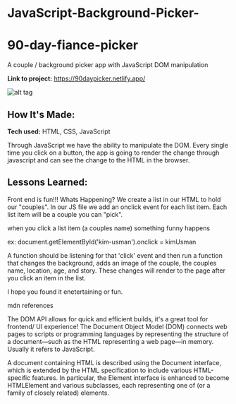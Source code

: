 
# JavaScript-Background-Picker-
# 90-day-fiance-picker
A couple / background picker app with JavaScript DOM manipulation

**Link to project:** https://90daypicker.netlify.app/

![alt tag](https://user-images.githubusercontent.com/47239035/155676336-1ffe32c3-43b0-4331-ba55-d4b460954764.png)

## How It's Made:

**Tech used:** HTML, CSS, JavaScript 

Through JavaScript we have the ability to manipulate the DOM. Every single time you click on a button, the app is going to render the change through javascript and can see the change to the HTML in the browser.

## Lessons Learned:
Front end is fun!!!
Whats Happening? We create a list in our HTML to hold our "couples".
In our JS file we add an onclick event for each list item.
Each list item will be a couple you can "pick".

when you click a list item (a couples name) something funny happens

ex: document.getElementById('kim-usman').onclick = kimUsman 

A function should be listening for that 'click' event and then run a function that changes the background, adds an image of the couple, the couples name, location, age, and story. These changes will render to the page after you click an item in the list.

I hope you found it enetertaining or fun.

mdn references 

The DOM API allows for  quick and efficient builds, it's a great tool for frontend/ UI experience!
The Document Object Model (DOM) connects web pages to scripts or programming languages by representing the structure of a document—such as the HTML representing a web page—in memory. Usually it refers to JavaScript.

A document containing HTML is described using the Document interface, which is extended by the HTML specification to include various HTML-specific features. In particular, the Element interface is enhanced to become HTMLElement and various subclasses, each representing one of (or a family of closely related) elements.






